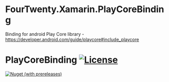 # FourTwenty.Xamarin.PlayCoreBinding
Binding for android Play Core library - https://developer.android.com/guide/playcore#include_playcore

# PlayCoreBinding <a href="https://github.com/4TwentySolutions"><img alt="License" src="https://img.shields.io/static/v1?label=GitHub&message=4TwentySolutions&color=533daf"/></a>

[![Nuget (with prereleases)](https://img.shields.io/nuget/vpre/FourTwenty.Xamarin.PlayCoreBinding)](https://www.nuget.org/packages/FourTwenty.Xamarin.PlayCoreBinding/)

